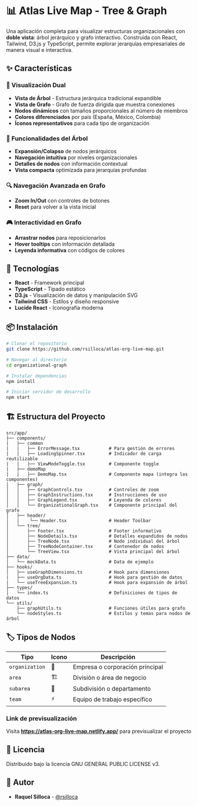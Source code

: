 # 📊 Atlas Live Map - Tree & Graph

Una aplicación completa para visualizar estructuras organizacionales con **doble vista**: árbol jerárquico y grafo interactivo. Construida con React, Tailwind, D3.js y TypeScript, permite explorar jerarquías empresariales de manera visual e interactiva.

## ✨ Características

### 🎯 Visualización Dual
- **Vista de Árbol** - Estructura jerárquica tradicional expandible
- **Vista de Grafo** - Grafo de fuerza dirigida que muestra conexiones
- **Nodos dinámicos** con tamaños proporcionales al número de miembros
- **Colores diferenciados** por país (España, México, Colombia)
- **Íconos representativos** para cada tipo de organización

### 🌳 Funcionalidades del Árbol
- **Expansión/Colapso** de nodos jerárquicos
- **Navegación intuitiva** por niveles organizacionales
- **Detalles de nodos** con información contextual
- **Vista compacta** optimizada para jerarquías profundas

### 🔍 Navegación Avanzada en Grafo
- **Zoom In/Out** con controles de botones
- **Reset** para volver a la vista inicial

### 🎮 Interactividad en Grafo
- **Arrastrar nodos** para reposicionarlos
- **Hover tooltips** con información detallada
- **Leyenda informativa** con códigos de colores

## 🚀 Tecnologías

- **React** - Framework principal
- **TypeScript** - Tipado estático
- **D3.js** - Visualización de datos y manipulación SVG
- **Tailwind CSS** - Estilos y diseño responsive
- **Lucide React** - Iconografía moderna

## 📦 Instalación

```bash
# Clonar el repositorio
git clone https://github.com/rsilloca/atlas-org-live-map.git

# Navegar al directorio
cd organizational-graph

# Instalar dependencias
npm install

# Iniciar servidor de desarrollo
npm start
```

## 🏗️ Estructura del Proyecto

```
src/app/
├── components/
|   ├── common
|   |   ├── ErrorMessage.tsx           # Para gestión de errores
|   |   ├── LoadingSpinner.tsx         # Indicador de carga reutilizable
|   |   ├── ViewModeToggle.tsx         # Componente toggle
|   ├── demoMap
|   |   ├── DemoMap.tsx                # Componente mapa (integra los componentes)
│   ├── graph/
│   │   ├── GraphControls.tsx          # Controles de zoom
│   │   ├── GraphInstructions.tsx      # Instrucciones de uso
│   │   ├── GraphLegend.tsx            # Leyenda de colores
│   │   └── OrganizationalGraph.tsx    # Componente principal del grafo
│   ├── header/
│   |    └── Header.tsx                # Header Toolbar
│   └── tree/
│       ├── Footer.tsx                 # Footer informativo
│       ├── NodeDetails.tsx            # Detalles expandidos de nodos
│       ├── TreeNode.tsx               # Nodo individual del árbol
│       ├── TreeNodeContainer.tsx      # Contenedor de nodos
│       └── TreeView.tsx               # Vista principal del árbol
├── data/
│   └── mockData.ts                    # Data de ejemplo
├── hooks/
│   ├── useGraphDimensions.ts          # Hook para dimensiones
|   ├── useOrgData.ts                  # Hook para gestión de datos
|   └── useTreeExpansion.ts            # Hook para expansión de árbol
├── types/
│   └── index.ts                       # Definiciones de tipos de datos
└── utils/
    ├── graphUtils.ts                  # Funciones útiles para grafo
    └── nodeStyles.ts                  # Estilos y temas para nodos de árbol
```

## 🏷️ Tipos de Nodos

| Tipo | Icono | Descripción |
|------|-------|-------------|
| `organization` | 🏢 | Empresa o corporación principal |
| `area` | 🏗️ | División o área de negocio |
| `subarea` | 👥 | Subdivisión o departamento |
| `team` | ⚡ | Equipo de trabajo específico |

### Link de previsualización

Visita **https://atlas-org-live-map.netlify.app/** para previsualizar el proyecto

## 📄 Licencia

Distribuido bajo la licencia GNU GENERAL PUBLIC LICENSE v3.

## 👥 Autor

- **Raquel Silloca** - [@rsilloca](https://github.com/rsilloca)